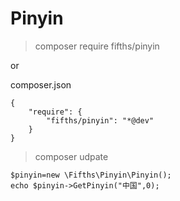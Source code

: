 # Pinyin

> composer require fifths/pinyin

or

composer.json

    {
        "require": {
            "fifths/pinyin": "*@dev"
        }
    }

>composer udpate


    $pinyin=new \Fifths\Pinyin\Pinyin();
    echo $pinyin->GetPinyin("中国",0);
